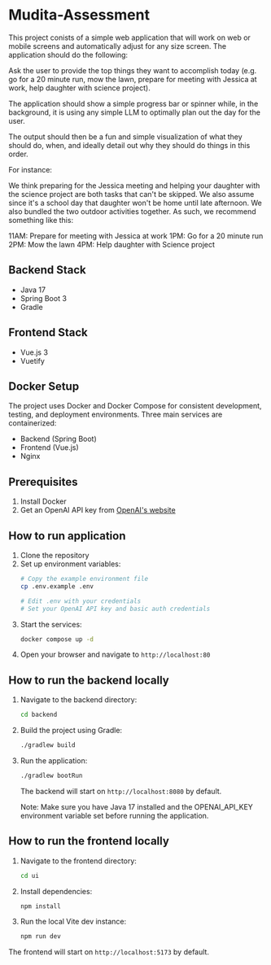 # Mudita-Assessment

This project conists of a simple web application that will work on web or mobile screens and automatically adjust for any size screen. The application should do the following:

Ask the user to provide the top things they want to accomplish today (e.g. go for a 20 minute run, mow the lawn, prepare for meeting with Jessica at work, help daughter with science project).

The application should show a simple progress bar or spinner while, in the background, it is using any simple LLM to optimally plan out the day for the user.

The output should then be a fun and simple visualization of what they should do, when, and ideally detail out why they should do things in this order.

For instance:

We think preparing for the Jessica meeting and helping your daughter with the science project are both tasks that can't be skipped. We also assume since it's a school day that daughter won't be home until late afternoon. We also bundled the two outdoor activities together. As such, we recommend something like this:

11AM: Prepare for meeting with Jessica at work
1PM: Go for a 20 minute run
2PM: Mow the lawn
4PM: Help daughter with Science project

## Backend Stack

- Java 17
- Spring Boot 3
- Gradle

## Frontend Stack

- Vue.js 3
- Vuetify

## Docker Setup

The project uses Docker and Docker Compose for consistent development, testing, and deployment environments. Three main services are containerized:

- Backend (Spring Boot)
- Frontend (Vue.js)
- Nginx

## Prerequisites
1. Install Docker
2. Get an OpenAI API key from [OpenAI's website](https://platform.openai.com/api-keys)

## How to run application

1. Clone the repository
2. Set up environment variables:
   ```bash
   # Copy the example environment file
   cp .env.example .env
   
   # Edit .env with your credentials
   # Set your OpenAI API key and basic auth credentials
   ```
3. Start the services:
   ```bash
   docker compose up -d
   ```
4. Open your browser and navigate to `http://localhost:80`

## How to run the backend locally

1. Navigate to the backend directory:
   ```bash
   cd backend
   ```

2. Build the project using Gradle:
   ```bash
   ./gradlew build
   ```

3. Run the application:
   ```bash
   ./gradlew bootRun
   ```

   The backend will start on `http://localhost:8080` by default.

   Note: Make sure you have Java 17 installed and the OPENAI_API_KEY environment variable set before running the application.

## How to run the frontend locally

1. Navigate to the frontend directory: 
    ```bash
    cd ui
    ```
2. Install dependencies: 
    ```bash
    npm install
    ```
3. Run the local Vite dev instance: 
    ```bash
    npm run dev
    ```
The frontend will start on `http://localhost:5173` by default.